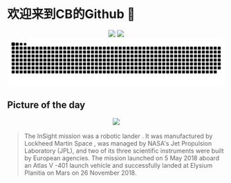 
# 欢迎来到CB的Github 👋

<div align="center">
  <img height="137px" src="https://github-readme-stats.vercel.app/api?username=SuperCB&show_icons=true&theme=radical" />
  <img height="137px" src="https://github-readme-stats.vercel.app/api/top-langs/?username=SuperCB&hide_title=true&hide_border=true&layout=compact&langs_count=6&text_color=000&icon_color=fff" />
</div>


<div align="center">
    <img src="./contribution-snake/github-contribution-grid-snake.svg" />
</div>



## Picture of the day
<div align="center">
  <img width=400px src="https://upload.wikimedia.org/wikipedia/commons/thumb/3/3d/PIA19664-MarsInSightLander-Assembly-20150430.jpg/900px-PIA19664-MarsInSightLander-Assembly-20150430.jpg" />
</div>

>The  InSight  mission was a robotic  lander . It was manufactured by  Lockheed Martin Space , was managed by NASA's  Jet Propulsion Laboratory  (JPL), and two of its three scientific instruments were built by European agencies. The mission launched on 5 May 2018 aboard an  Atlas V -401  launch vehicle  and successfully landed at  Elysium Planitia  on Mars on 26 November 2018.


